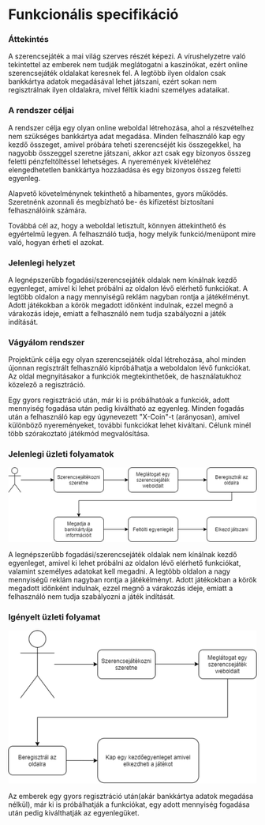 # Funkcionális specifikáció

### Áttekintés

A szerencsejáték a mai világ szerves részét képezi. A vírushelyzetre való tekintettel az emberek nem tudják meglátogatni a kaszinókat, ezért online szerencsejáték oldalakat keresnek fel. A legtöbb ilyen oldalon csak bankkártya adatok megadásával lehet játszani, ezért sokan nem regisztrálnak ilyen oldalakra, mivel féltik kiadni személyes adataikat.

### A rendszer céljai

A rendszer célja egy olyan online weboldal létrehozása, ahol a részvételhez nem szükséges bankkártya adat megadása. Minden felhasználó kap egy kezdő összeget, amivel próbára teheti szerencséjét kis összegekkel, ha nagyobb összeggel szeretne játszani, akkor azt csak egy bizonyos összeg feletti pénzfeltöltéssel lehetséges. A nyeremények kivételéhez elengedhetetlen bankkártya hozzáadása és egy bizonyos összeg feletti egyenleg.

Alapvető követelménynek tekinthető a hibamentes, gyors működés. Szeretnénk azonnali és megbízható be- és kifizetést biztosítani felhasználóink számára.

Továbbá cél az, hogy a weboldal letisztult, könnyen áttekinthető és egyértelmű legyen. A felhasználó tudja, hogy melyik funkció/menüpont mire való, hogyan érheti el azokat.

### Jelenlegi helyzet

A legnépszerűbb fogadási/szerencsejáték oldalak nem kínálnak kezdő egyenleget, amivel ki lehet próbálni az oldalon lévő elérhető funkciókat. A legtöbb oldalon a nagy mennyiségű reklám nagyban rontja a játékélményt. Adott játékokban a körök megadott időnként indulnak, ezzel megnő a várakozás ideje, emiatt a felhasználó nem tudja szabályozni a játék indítását.

### Vágyálom rendszer

Projektünk célja egy olyan szerencsejáték oldal létrehozása, ahol minden újonnan regisztrált felhasználó kipróbálhatja a weboldalon lévő funkciókat.  
Az oldal megnyitásakor a funkciók megtekinthetőek, de használatukhoz közelező a regisztráció.

Egy gyors regisztráció után, már ki is próbálhatóak a funkciók, adott mennyiség fogadása után pedig kiváltható az egyenleg.
Minden fogadás után a felhasználó kap egy úgynevezett "X-Coin"-t (arányosan), amivel különböző nyereményeket, további funkciókat lehet kiváltani.
Célunk minél több szórakoztató játékmód megvalósítása.

### Jelenlegi üzleti folyamatok

![Jelenlegi üzleti folyamatok](/Pictures/jelenlegi-uzleti-folyamatok.png)

A legnépszerűbb fogadási/szerencsejáték oldalak nem kínálnak kezdő egyenleget, amivel ki lehet próbálni az oldalon lévő elérhető funkciókat, valamint személyes adatokat kell megadni. A legtöbb oldalon a nagy mennyiségű reklám nagyban rontja a játékélményt. Adott játékokban a körök megadott időnként indulnak, ezzel megnő a várakozás ideje, emiatt a felhasználó nem tudja szabályozni a játék indítását.

### Igényelt üzleti folyamat

![Igényelt üzleti folyamat](/Pictures/igenyelt-uzleti-folyamat.png)

Az emberek egy gyors regisztráció után(akár bankkártya adatok megadása nélkül), már ki is próbálhatják a funkciókat, egy adott mennyiség fogadása után pedig kiválthatják az egyenlegüket.
